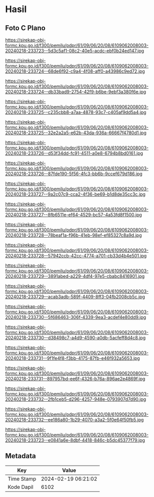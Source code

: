 # Hasil

## Foto C Plano

https://sirekap-obj-formc.kpu.go.id/f300/pemilu/pdpr/61/09/06/20/08/6109062008003-20240218-233723--5d3c5af1-08c2-40e5-acdc-ebf0b24ed147.jpg

https://sirekap-obj-formc.kpu.go.id/f300/pemilu/pdpr/61/09/06/20/08/6109062008003-20240218-233724--68de6f92-c9a4-4f08-aff0-a43986c9ed72.jpg

https://sirekap-obj-formc.kpu.go.id/f300/pemilu/pdpr/61/09/06/20/08/6109062008003-20240218-233724--db33bad9-2754-42f9-b6be-9ebf3a380f6e.jpg

https://sirekap-obj-formc.kpu.go.id/f300/pemilu/pdpr/61/09/06/20/08/6109062008003-20240218-233725--c235cbb8-a7aa-4878-93c7-c405af9dd5a4.jpg

https://sirekap-obj-formc.kpu.go.id/f300/pemilu/pdpr/61/09/06/20/08/6109062008003-20240218-233725--32e2a2a5-e62b-43da-936a-66667f4780d1.jpg

https://sirekap-obj-formc.kpu.go.id/f300/pemilu/pdpr/61/09/06/20/08/6109062008003-20240218-233726--d53f34dd-fc91-4511-a0e8-6794b8bd0161.jpg

https://sirekap-obj-formc.kpu.go.id/f300/pemilu/pdpr/61/09/06/20/08/6109062008003-20240218-233726--87fde190-5f56-4fc3-bb6b-9ccef679d186.jpg

https://sirekap-obj-formc.kpu.go.id/f300/pemilu/pdpr/61/09/06/20/08/6109062008003-20240218-233727--9a2c07c9-cca2-4f36-be69-b1d8de35cc3c.jpg

https://sirekap-obj-formc.kpu.go.id/f300/pemilu/pdpr/61/09/06/20/08/6109062008003-20240218-233727--8fb6511e-ef64-4529-bc57-4a53fd8f1500.jpg

https://sirekap-obj-formc.kpu.go.id/f300/pemilu/pdpr/61/09/06/20/08/6109062008003-20240218-233728--78beaf1a-f96b-41eb-98ef-ef85327c8a9d.jpg

https://sirekap-obj-formc.kpu.go.id/f300/pemilu/pdpr/61/09/06/20/08/6109062008003-20240218-233728--57942ccb-42cc-4774-a701-cb33d4b4e501.jpg

https://sirekap-obj-formc.kpu.go.id/f300/pemilu/pdpr/61/09/06/20/08/6109062008003-20240218-233729--3891abed-a229-4df4-97e5-cbabc8416901.jpg

https://sirekap-obj-formc.kpu.go.id/f300/pemilu/pdpr/61/09/06/20/08/6109062008003-20240218-233729--acab3adb-589f-4409-8ff3-04fb2008cb5c.jpg

https://sirekap-obj-formc.kpu.go.id/f300/pemilu/pdpr/61/09/06/20/08/6109062008003-20240218-233730--5f686463-306f-4339-9ea3-acdef4e80dd9.jpg

https://sirekap-obj-formc.kpu.go.id/f300/pemilu/pdpr/61/09/06/20/08/6109062008003-20240218-233730--d38498c7-a4d9-4590-a0db-5acfeff8d4c8.jpg

https://sirekap-obj-formc.kpu.go.id/f300/pemilu/pdpr/61/09/06/20/08/6109062008003-20240218-233731--9f1fe4f8-f3bb-4175-87fb-e46f932a5653.jpg

https://sirekap-obj-formc.kpu.go.id/f300/pemilu/pdpr/61/09/06/20/08/6109062008003-20240218-233731--897957bd-ee6f-4326-b76a-896ae2e4869f.jpg

https://sirekap-obj-formc.kpu.go.id/f300/pemilu/pdpr/61/09/06/20/08/6109062008003-20240218-233732--2fb1ceb5-d296-4257-948e-0793907d7d90.jpg

https://sirekap-obj-formc.kpu.go.id/f300/pemilu/pdpr/61/09/06/20/08/6109062008003-20240218-233732--ee186a80-1b29-4070-a3a2-5f0e64f50fb5.jpg

https://sirekap-obj-formc.kpu.go.id/f300/pemilu/pdpr/61/09/06/20/08/6109062008003-20240218-233723--e0841a6e-8dbf-4418-846c-b5dc45377f79.jpg


## Metadata

| Key        | Value               |
| ---------- | ------------------- |
| Time Stamp | 2024-02-19 06:21:02 |
| Kode Dapil | 6102                |




